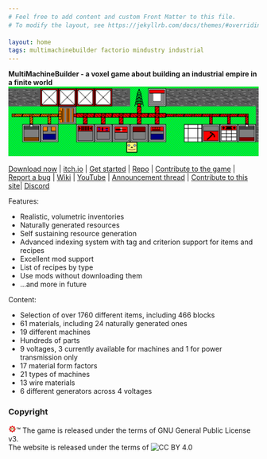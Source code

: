 ```yaml
---
# Feel free to add content and custom Front Matter to this file.
# To modify the layout, see https://jekyllrb.com/docs/themes/#overriding-theme-defaults

layout: home
tags: multimachinebuilder factorio mindustry industrial
---
```


**MultiMachineBuilder - a voxel game about building an industrial empire in a finite world**
![[∞]](/assets/images/banner.png)

[Download now](https://github.com/MultiMachineBuilder/MultiMachineBuilder/releases) |
[itch.io](https://monniasza.itch.io/multimachinebuilder) |
[Get started](setup.html) |
[Repo](https://github.com/MultiMachineBuilder/MultiMachineBuilder) |
[Contribute to the game](https://github.com/MultiMachineBuilder/MultiMachineBuilder/blob/master/CONTRIBUTING.md) |
[Report a bug](https://github.com/MultiMachineBuilder/MultiMachineBuilder/issues) |
[Wiki](https://github.com/MultiMachineBuilder/MultiMachineBuilder/wiki) |
[YouTube](https://www.youtube.com/channel/UCHDT5lQd4zG2rdZnntzgitA) |
[Announcement thread](https://itch.io/t/2756901/multimachinebuilder-dev-05) |
[Contribute to this site](https://github.com/MultiMachineBuilder/MultiMachineBuilder.github.io)|
[Discord](https://discord.gg/3f9wdg4B)

Features:
* Realistic, volumetric inventories
* Naturally generated resources
* Self sustaining resource generation
* Advanced indexing system with tag and criterion support for items and recipes
* Excellent mod support
* List of recipes by type
* Use mods without downloading them
* ...and more in future

Content:
* Selection of over 1760 different items, including 466 blocks
* 61 materials, including 24 naturally generated ones
* 19 different machines
* Hundreds of parts
* 9 voltages, 3 currently available for machines and 1 for power transmission only
* 17 material form factors
* 21 types of machines
* 13 wire materials
* 6 different generators across 4 voltages

### Copyright
![](/assets/images/logo16.png)™ 
The game is released under the terms of GNU General Public License v3. <br>
The website is released under the terms of ![CC BY 4.0](https://i.creativecommons.org/l/by/4.0/88x31.png)
